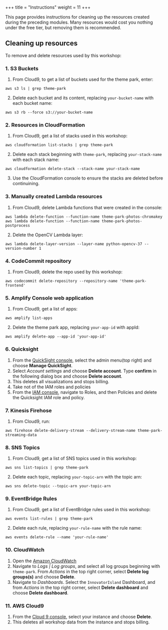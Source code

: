 +++
title = "Instructions"
weight = 11
+++

This page provides instructions for cleaning up the resources created during the preceding modules. Many resources would cost you nothing under the free tier, but removing them is recommended.

## Cleaning up resources

To remove and delete resources used by this workshop:

### 1. S3 Buckets
1. From Cloud9, to get a list of buckets used for the theme park, enter:
```
aws s3 ls | grep theme-park
```
2. Delete each bucket and its content, replacing `your-bucket-name` with each bucket name:
```
aws s3 rb --force s3://your-bucket-name
```

### 2. Resources in CloudFormation
1. From Cloud9, get a list of stacks used in this workshop:
```
aws cloudformation list-stacks | grep theme-park
```
2. Delete each stack beginning with `theme-park`, replacing `your-stack-name` with each stack name:
```
aws cloudformation delete-stack --stack-name your-stack-name
```
3. Use the CloudFormation console to ensure the stacks are deleted before continuining.

### 3. Manually created Lambda resources
1. From Cloud9, delete Lambda functions that were created in the console:
```
aws lambda delete-function --function-name theme-park-photos-chromakey
aws lambda delete-function --function-name theme-park-photos-postprocess
```
2. Delete the OpenCV Lambda layer:
```
aws lambda delete-layer-version --layer-name python-opencv-37 --version-number 1
```

### 4. CodeCommit repository
1. From Cloud9, delete the repo used by this workshop:
```
aws codecommit delete-repository --repository-name 'theme-park-frontend'
```

### 5. Amplify Console web application
1. From Cloud9, get a list of apps:
```
aws amplify list-apps
```
2. Delete the theme park app, replacing `your-app-id` with appId:
```
aws amplify delete-app --app-id 'your-app-id'
```

### 6. Quicksight
1.  From the [QuickSight console][quicksight-console], select the admin menu(top right) and choose **Manage QuickSight**.
1.  Select *Account settings* and choose **Delete account**. Type **confirm** in the following dialog box and choose **Delete account**.
1.  This deletes all visualizations and stops billing.
1.  Take not of the IAM roles and policies
1.  From the [IAM console][iam-console], navigate to Roles, and then Policies and delete the Quicksight IAM role and policy.

### 7. Kinesis Firehose
1. From Cloud9, run:
```
aws firehose delete-delivery-stream --delivery-stream-name theme-park-streaming-data
```

### 8. SNS Topics
1. From Cloud9, get a list of SNS topics used in this workshop:
```
aws sns list-topics | grep theme-park
```
2. Delete each topic, replacing `your-topic-arn` with the topic arn:
```
aws sns delete-topic --topic-arn your-topic-arn
```

### 9. EventBridge Rules
1. From Cloud9, get a list of EventBridge rules used in this workshop:
```
aws events list-rules | grep theme-park
```
2. Delete each rule, replacing `your-rule-name` with the rule name:
```
aws events delete-rule --name 'your-rule-name'
```

### 10. CloudWatch
1. Open the [Amazon CloudWatch][cloudwatch-console]
1. Navigate to *Logs | Log groups*, and select all log groups beginning with `theme-park`. From *Actions* in the top right corner, select **Delete log groups(s)** and choose **Delete**.
1. Navigate to *Dashboards*. Select the `InnovatorIsland` Dashboard, and from *Actions* in the top right corner, select **Delete dashboard** and choose **Delete dashboard**.

### 11. AWS Cloud9
1.  From the [Cloud 9 console][cloud9-console], select your instance and choose **Delete**.
1.  This deletes all workshop data from the instance and stops billing.


[amplify-console-console]: https://console.aws.amazon.com/amplify/home
[api-gw-console]: https://console.aws.amazon.com/apigateway/home
[cloud9-console]: https://console.aws.amazon.com/cloud9/home
[codecommit-console]: https://console.aws.amazon.com/codesuite/codecommit/repositories
[cognito-console]: https://console.aws.amazon.com/cognito/home
[dynamodb-console]: https://console.aws.amazon.com/dynamodb/home
[iam-console]: https://console.aws.amazon.com/iam/home
[lambda-console]: https://console.aws.amazon.com/lambda/home
[cloudformation-console]: https://console.aws.amazon.com/cloudformation/home
[quicksight-console]: https://quicksight.aws.amazon.com/
[kinesis-console]: https://console.aws.amazon.com/kinesis/home
[firehose-console]: https://console.aws.amazon.com/firehose/home
[sns-console]: https://console.aws.amazon.com/sns/home
[s3-console]: https://console.aws.amazon.com/s3/home
[iam-console]:https://console.aws.amazon.com/iam/home
[eventbridge-console]:https://console.aws.amazon.com/events/home
[cloudwatch-console]:https://console.aws.amazon.com/cloudwatch/home
